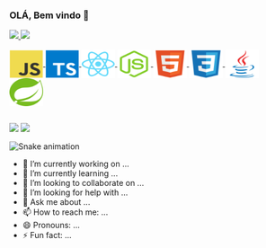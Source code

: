 ### OLÁ, Bem vindo 👋

<div>
<a href="https://github.com/Gabriel-X1">
<img height="150em" src="https://github-readme-stats.vercel.app/api?username=Gabriel-X1&show_icons=true&theme=radical&hide=prs,issues&count_private=true"/>
<img height="150em" src="https://github-readme-stats.vercel.app/api/top-langs/?username=Gabriel-X1&hide=html&theme=radical&layout=compact"/>
</div>


<div style="display: inline_block"><br>
  <img align="center" alt="G-Js" height="50" width="60" src="https://raw.githubusercontent.com/devicons/devicon/1119b9f84c0290e0f0b38982099a2bd027a48bf1/icons/javascript/javascript-original.svg">
  <img align="center" alt="G-Ts" height="50" width="60"  src="https://raw.githubusercontent.com/devicons/devicon/1119b9f84c0290e0f0b38982099a2bd027a48bf1/icons/typescript/typescript-original.svg">
  <img align="center" alt="G-React" height="50" width="60"  
src="https://raw.githubusercontent.com/devicons/devicon/master/icons/react/react-original.svg">
  <img align="center" alt="G-Node" height="50" width="60"  src="https://raw.githubusercontent.com/devicons/devicon/1119b9f84c0290e0f0b38982099a2bd027a48bf1/icons/nodejs/nodejs-original.svg">
  <img align="center" alt="G-HTML" height="50" width="60" 
src="https://raw.githubusercontent.com/devicons/devicon/master/icons/html5/html5-original.svg">
  <img align="center" alt="G-CSS" height="50" width="60" 
src="https://raw.githubusercontent.com/devicons/devicon/master/icons/css3/css3-original.svg">
  <img align="center" alt="G-JAVA" height="50" width="60"  src="https://raw.githubusercontent.com/devicons/devicon/1119b9f84c0290e0f0b38982099a2bd027a48bf1/icons/java/java-original.svg ">
  <img align="center" alt="G-SPRING" height="50" width="60"  src="https://raw.githubusercontent.com/devicons/devicon/1119b9f84c0290e0f0b38982099a2bd027a48bf1/icons/spring/spring-original.svg">
</div>

##
<div> 
  <a href = "mailto:gabrieldev001@gmail.com"><img src="https://img.shields.io/badge/-Gmail-%23333?style=for-the-badge&logo=gmail&logoColor=white" target="_blank"></a>
  <a href="https://www.linkedin.com/in/gabriel-henrique-45b589252/" target="_blank"><img src="https://img.shields.io/badge/-LinkedIn-%230077B5?style=for-the-badge&logo=linkedin&logoColor=white" target="_blank"></a> 
  
</div>



![Snake animation](https://github.com/Gabriel-X1/Gabriel-X1/blob/output/github-contribution-grid-snake.svg)


- 🔭 I’m currently working on ...
- 🌱 I’m currently learning ...
- 👯 I’m looking to collaborate on ...
- 🤔 I’m looking for help with ...
- 💬 Ask me about ...
- 📫 How to reach me: ...
- 😄 Pronouns: ...
- ⚡ Fun fact: ...

